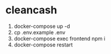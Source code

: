# cleancash

1) docker-compose up -d
2) cp .env.example .env
3) docker-compose exec frontend npm i
4) docker-compose restart
